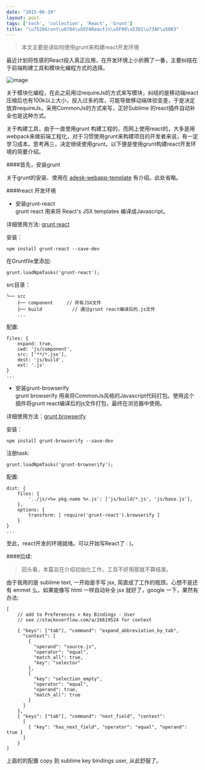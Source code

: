 ```yaml
---
date: "2015-06-19"
layout: post
tags: ['tech', 'collection', 'React', 'Grunt']
title: "\u7528Grunt\u6784\u5EFAReactJs\u5F00\u53D1\u73AF\u5883"
---
```


> 本文主要是讲如何使用grunt来构建react开发环境

最近计划将性感的React投入真正应用，在开发环境上小折腾了一番，主要纠结在于前端构建工具和模块化编程方式的选择。

![image](/images/posts/grunt/grunt-react.png)

<!-- more -->

关于模块化编程，在此之前用过requireJs的方式来写模块，纠结的是移动端react压缩后也有100k以上大小，投入过多的库，可能导致移动端体验变差，于是决定放弃requireJs，采用CommonJs的方式来写，正好Sublime 的react插件自动补全也是这种方式。  

关于构建工具，由于一直使用grunt 构建工程的，而网上使用react的，大多是用webpack来做前端工程化，对于习惯使用grunt来构建项目的开发者来说，有一定学习成本。思考再三，决定继续使用grunt。以下便是使用grunt构建react开发环境的简要介绍。

####首先，安装grunt  

关于grunt的安装、使用在 [adesk-webapp-template](https://github.com/androidesk/adesk-webapp-template) 有介绍。此处省略。

####react 开发环境 

+ 安装grunt-react  
grunt react 用来将 React's JSX templates 编译成Javascript。  

详细使用方法: [grunt react](https://github.com/ericclemmons/grunt-react)

安装：  

	npm install grunt-react --save-dev

在Gruntfile里添加:  

	grunt.loadNpmTasks('grunt-react'); 
	
src目录：

	└── src                      
        ├── component     // 所有JSX文件
        ├── build           // 通过grunt react编译后的.js文件
        ... 
 
 
配置:  

    files: {
        expand: true,
    	cwd: 'js/component',
    	src: ['**/*.jsx'],
    	dest: 'js/build',
    	ext: '.js'
    }
	...

 
+ 安装grunt-browserify  
grunt browserify 用来将CommonJs风格的Javascript代码打包。使用这个插件将grunt react编译后的js文件打包，最终在浏览器中使用。  

详细使用方法：[grunt browserify](https://github.com/jmreidy/grunt-browserify)

安装：  

	npm install grunt-browserify --save-dev  
	
注册task:

	grunt.loadNpmTasks('grunt-browserify');
	
配置:  

	dist: {
        files: {
            '../js/<%= pkg.name %>.js': ['js/build/*.js', 'js/base.js'],
        },
        options: {
            transform: [ require('grunt-react').browserify ]
        }
    }
    ...

至此，react开发的环境就绪。可以开始写React了 : )。

####后续:  

>回头看，本篇旨在介绍初始化工作，工具不好用那就不算结束。  

由于我用的是 sublime text, 一开始是手写 jsx, 简直成了工作的瓶颈。心想不是还有 emmet 么，如果能像写 html 一样自动补全 jsx 就好了，google 一下，果然有办法:  

    [
        // add to Preferences > Key Bindings - User
        // see //stackoverflow.com/a/26619524 for context

        { "keys": ["tab"], "command": "expand_abbreviation_by_tab",
          "context": [
            {
              "operand": "source.js", 
              "operator": "equal", 
              "match_all": true, 
              "key": "selector"
            },
            {   
              "key": "selection_empty", 
              "operator": "equal", 
              "operand": true,
              "match_all": true 
            }
          ]
        },
        { "keys": ["tab"], "command": "next_field", "context":
          [
            { "key": "has_next_field", "operator": "equal", "operand": true }
          ]
        }
    ]

上面的的配置 copy 到 sublime key bindings user, 从此舒服了。
